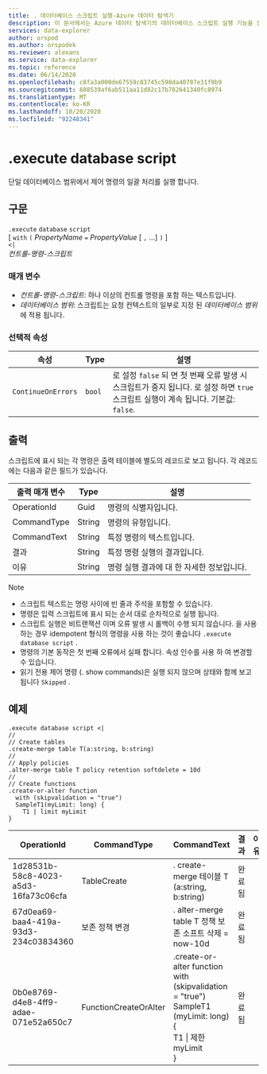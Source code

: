 ```yaml
---
title: . 데이터베이스 스크립트 실행-Azure 데이터 탐색기
description: 이 문서에서는 Azure 데이터 탐색기의 데이터베이스 스크립트 실행 기능을 설명 합니다.
services: data-explorer
author: orspod
ms.author: orspodek
ms.reviewer: alexans
ms.service: data-explorer
ms.topic: reference
ms.date: 06/14/2020
ms.openlocfilehash: c8fa3a000de67559c83745c598da40797e31f9b9
ms.sourcegitcommit: 608539af6ab511aa11d82c17b782641340fc8974
ms.translationtype: MT
ms.contentlocale: ko-KR
ms.lasthandoff: 10/20/2020
ms.locfileid: "92248341"
---
```

# <a name="execute-database-script"></a>.execute database script

단일 데이터베이스 범위에서 제어 명령의 일괄 처리를 실행 합니다.

## <a name="syntax"></a>구문

`.execute` `database` `script`  
[ `with` `(` *PropertyName* `=` *PropertyValue* [ `,` ...] `)` ]   
`<|`  
 *컨트롤-명령-스크립트*

### <a name="parameters"></a>매개 변수

* *컨트롤-명령-스크립트*: 하나 이상의 컨트롤 명령을 포함 하는 텍스트입니다.
* *데이터베이스 범위*: 스크립트는 요청 컨텍스트의 일부로 지정 된 *데이터베이스 범위* 에 적용 됩니다.

### <a name="optional-properties"></a>선택적 속성

| 속성            | Type            | 설명                          |
|---------------------|-----------------|---------------------------------------------------------------------------------------------------|
| `ContinueOnErrors`            | `bool`        | 로 설정 `false` 되 면 첫 번째 오류 발생 시 스크립트가 중지 됩니다. 로 설정 하면 `true` 스크립트 실행이 계속 됩니다. 기본값: `false`. |

## <a name="output"></a>출력

스크립트에 표시 되는 각 명령은 출력 테이블에 별도의 레코드로 보고 됩니다. 각 레코드에는 다음과 같은 필드가 있습니다.

|출력 매개 변수 |Type |설명
|---|---|--- 
|OperationId  |Guid |명령의 식별자입니다.
|CommandType  |String |명령의 유형입니다.
|CommandText  |String |특정 명령의 텍스트입니다.
|결과|String|특정 명령 실행의 결과입니다.
|이유|String|명령 실행 결과에 대 한 자세한 정보입니다.

>[!NOTE]
>* 스크립트 텍스트는 명령 사이에 빈 줄과 주석을 포함할 수 있습니다.
>* 명령은 입력 스크립트에 표시 되는 순서 대로 순차적으로 실행 됩니다.
>* 스크립트 실행은 비트랜잭션 이며 오류 발생 시 롤백이 수행 되지 않습니다. 을 사용 하는 경우 idempotent 형식의 명령을 사용 하는 것이 좋습니다 `.execute database script` .
>* 명령의 기본 동작은 첫 번째 오류에서 실패 합니다. 속성 인수를 사용 하 여 변경할 수 있습니다.
>* 읽기 전용 제어 명령 (. show commands)은 실행 되지 않으며 상태와 함께 보고 됩니다 `Skipped` .

## <a name="example"></a>예제

```kusto
.execute database script <|
//
// Create tables
.create-merge table T(a:string, b:string)
//
// Apply policies
.alter-merge table T policy retention softdelete = 10d 
//
// Create functions
.create-or-alter function
  with (skipvalidation = "true") 
  SampleT1(myLimit: long) { 
    T1 | limit myLimit
}
```

|OperationId|CommandType|CommandText|결과|이유|
|---|---|---|---|---|
|1d28531b-58c8-4023-a5d3-16fa73c06cfa|TableCreate|. create-merge 테이블 T (a:string, b:string)|완료됨||
|67d0ea69-baa4-419a-93d3-234c03834360|보존 정책 변경|. alter-merge table T 정책 보존 소프트 삭제 = now-10d|완료됨||
|0b0e8769-d4e8-4ff9-adae-071e52a650c7|FunctionCreateOrAlter|.create-or-alter function<br>with (skipvalidation = "true")<br>SampleT1 (myLimit: long) {<br>T1 \| 제한 myLimit<br>}|완료됨||
